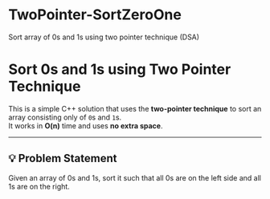 # TwoPointer-SortZeroOne
Sort array of 0s and 1s using two pointer technique (DSA)
# Sort 0s and 1s using Two Pointer Technique

This is a simple C++ solution that uses the **two-pointer technique** to sort an array consisting only of `0`s and `1`s.  
It works in **O(n)** time and uses **no extra space**.

---

## 💡 Problem Statement

Given an array of 0s and 1s, sort it such that all 0s are on the left side and all 1s are on the right.



